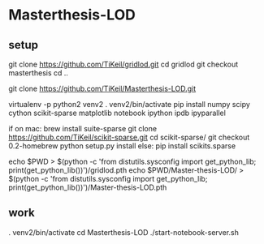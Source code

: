 # Masterthesis-LOD

## setup

git clone https://github.com/TiKeil/gridlod.git
cd gridlod
git checkout masterthesis
cd ..

git clone https://github.com/TiKeil/Masterthesis-LOD.git

virtualenv -p python2 venv2
. venv2/bin/activate
pip install numpy scipy cython scikit-sparse matplotlib notebook ipython ipdb ipyparallel

if on mac:
brew install suite-sparse
git clone https://github.com/TiKeil/scikit-sparse.git
cd scikit-sparse/
git checkout 0.2-homebrew
python setup.py install
else:
pip install scikits.sparse

echo $PWD > $(python -c 'from distutils.sysconfig import get_python_lib; print(get_python_lib())')/gridlod.pth
echo $PWD/Master-thesis-LOD/ > $(python -c 'from distutils.sysconfig import get_python_lib; print(get_python_lib())')/Master-thesis-LOD.pth

## work

. venv2/bin/activate
cd Masterthesis-LOD
./start-notebook-server.sh

